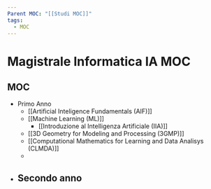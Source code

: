 ```yaml
---
Parent MOC: "[[Studi MOC]]"
tags:
  - MOC
---
```


# Magistrale Informatica IA MOC

## MOC 
- Primo Anno
	- [[Artificial Inteligence Fundamentals (AIF)]]
	- [[Machine Learning (ML)]]
		- [[Introduzione al Intelligenza Artificiale (IIA)]]
	- [[3D Geometry for Modeling and Processing (3GMP)]]
	- [[Computational Mathematics for Learning and Data Analisys (CLMDA)]]
	- 
- Secondo anno
	- 



